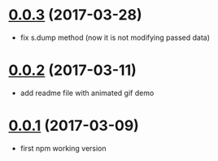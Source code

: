 
<a name="0.0.3"></a>
# [0.0.3](https://github.com/marcinnajder/mongo-shell-assistant/releases/tag/0.0.3) (2017-03-28)

* fix s.dump method (now it is not modifying passed data)

<a name="0.0.2"></a>
# [0.0.2](https://github.com/marcinnajder/mongo-shell-assistant/releases/tag/0.0.2) (2017-03-11)

*  add readme file with animated gif demo

<a name="0.0.1"></a>
# [0.0.1](https://github.com/marcinnajder/mongo-shell-assistant/releases/tag/0.0.2) (2017-03-09)

*  first npm working version


